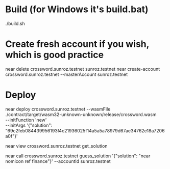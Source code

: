 # Build (for Windows it's build.bat)

./build.sh

# Create fresh account if you wish, which is good practice

near delete crossword.sunroz.testnet sunroz.testnet
near create-account crossword.sunroz.testnet --masterAccount sunroz.testnet

# Deploy

near deploy crossword.sunroz.testnet --wasmFile ./contract/target/wasm32-unknown-unknown/release/crossword.wasm \
 --initFunction 'new' \
 --initArgs '{"solution": "69c2feb084439956193f4c21936025f14a5a5a78979d67ae34762e18a7206a0f"}'

near view crossword.sunroz.testnet get_solution

near call crossword.sunroz.testnet guess_solution '{"solution": "near nomicon ref finance"}' --accountId sunroz.testnet
